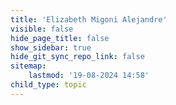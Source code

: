 ```yaml
---
title: 'Elizabeth Migoni Alejandre'
visible: false
hide_page_title: false
show_sidebar: true
hide_git_sync_repo_link: false
sitemap:
    lastmod: '19-08-2024 14:58'
child_type: topic
---
```


